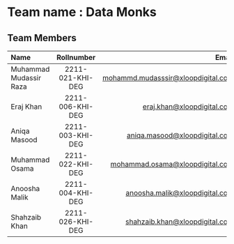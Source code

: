 # Team name : Data Monks

## Team Members

 
| Name | Rollnumber | Email|
| :------- | :------------: | ----------: |  
|  Muhammad Mudassir Raza |  2211-021-KHI-DEG      |   mohammd.mudasssir@xloopdigital.com       |
|  Eraj Khan |  2211-006-KHI-DEG      |   eraj.khan@xloopdigital.com       |
|  Aniqa Masood |  2211-003-KHI-DEG      |   aniqa.masood@xloopdigital.com       |
|  Muhammad Osama |  2211-022-KHI-DEG      |   mohammad.osama@xloopdigital.com      |\
| Anoosha Malik  | 2211-004-KHI-DEG        | anoosha.malik@xloopdigital.com
| Shahzaib Khan | 2211-026-KHI-DEG | shahzaib.khan@xloopdigital.com





 
